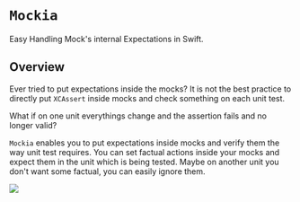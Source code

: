 # ``Mockia``

Easy Handling Mock's internal Expectations in Swift.

## Overview

Ever tried to put expectations inside the mocks? It is not the best practice to directly put `XCAssert` inside mocks and check something on each unit test.

What if on one unit everythings change and the assertion fails and no longer valid?

`Mockia` enables you to put expectations inside mocks and verify them the way unit test requires. You can set factual actions inside your mocks and expect them in the unit which is being tested. Maybe on another unit you don't want some factual, you can easily ignore them.

![](Mockia.png)
